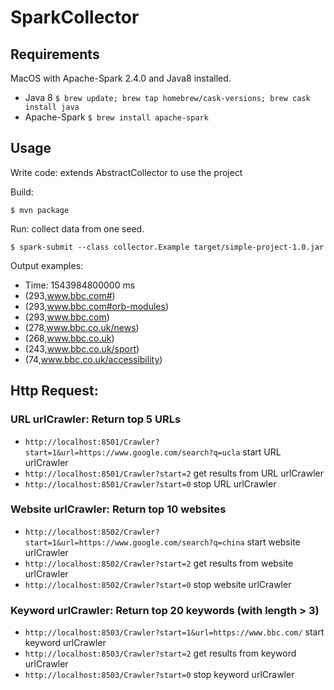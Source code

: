 # SparkCollector
## Requirements

MacOS with Apache-Spark 2.4.0 and Java8 installed.

*   Java 8 `$ brew update; brew tap homebrew/cask-versions; brew cask install java`
*   Apache-Spark `$ brew install apache-spark`
## Usage

Write code: extends AbstractCollector to use the project

Build:

`$ mvn package`

Run: collect data from one seed.

`$ spark-submit --class collector.Example target/simple-project-1.0.jar`

Output examples: 

- Time: 1543984800000 ms
- (293,www.bbc.com#)
- (293,www.bbc.com#orb-modules)
- (293,www.bbc.com)
- (278,www.bbc.co.uk/news)
- (268,www.bbc.co.uk)
- (243,www.bbc.co.uk/sport)
- (74,www.bbc.co.uk/accessibility)

## Http Request:
### URL urlCrawler: Return top 5 URLs
- `http://localhost:8501/Crawler?start=1&url=https://www.google.com/search?q=ucla` start URL urlCrawler
- `http://localhost:8501/Crawler?start=2` get results from URL urlCrawler
- `http://localhost:8501/Crawler?start=0` stop URL urlCrawler
### Website urlCrawler: Return top 10 websites
- `http://localhost:8502/Crawler?start=1&url=https://www.google.com/search?q=china` start website urlCrawler
- `http://localhost:8502/Crawler?start=2` get results from website urlCrawler
- `http://localhost:8502/Crawler?start=0` stop website urlCrawler
### Keyword urlCrawler: Return top 20 keywords (with length > 3)
- `http://localhost:8503/Crawler?start=1&url=https://www.bbc.com/` start keyword urlCrawler
- `http://localhost:8503/Crawler?start=2` get results from keyword urlCrawler
- `http://localhost:8503/Crawler?start=0` stop keyword urlCrawler
